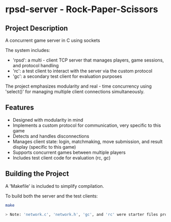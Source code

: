 # rpsd-server - Rock-Paper-Scissors
## Project Description
A concurrent game server in C using sockets

The system includes:
- 'rpsd': a multi - client TCP server that manages players, game sessions, and protocol handling
- 'rc': a test client to interact with the server via the custom protocol
- 'gc': a secondary test client for evaluation purposes

The project emphasizes modularity and real - time concurrency using 'select()' for managing multiple client connections simultaneously.

## Features
- Designed with modularity in mind
- Implements a custom protocol for communication, very specific to this game
- Detects and handles disconnections
- Manages client state: login, matchmaking, move submission, and result display (specific to this game)
- Supports concurrent games between multiple players
- Includes test client code for evaluation (rc, gc)

## Building the Project

A 'Makefile' is included to simplify compilation.

To build both the server and the test clients:

```bash
make

> Note: 'network.c', 'network.h', 'gc', and 'rc' were starter files provided by the course staff. All other logic and modifications were implemented by me.
